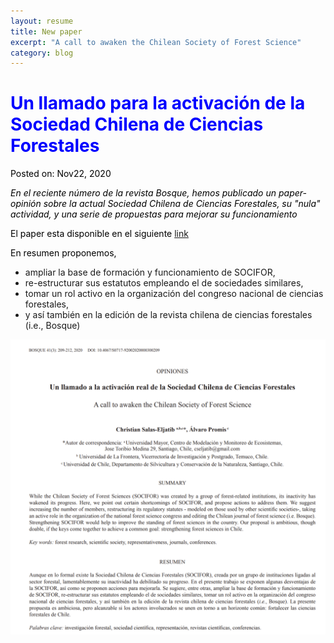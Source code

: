 ```yaml
---
layout: resume
title: New paper
excerpt: "A call to awaken the Chilean Society of Forest Science"
category: blog
---
```


<style>
H1{color:Blue !important;}
H2{color:DarkOrange !important;}
p{color:Black !important;}
</style>

# Un llamado para la activación de la Sociedad Chilena de Ciencias Forestales
Posted on: Nov22, 2020


*En el reciente número de la revista Bosque, hemos publicado un paper-opinión sobre la actual Sociedad Chilena de Ciencias Forestales, su "nula" actividad, y una serie de propuestas para mejorar su funcionamiento*

El paper esta disponible en el siguiente [link](http://eljatib.com/myPubs/2020socChCsForestales_bosque.pdf)

En resumen proponemos, 
* ampliar la base de formación y funcionamiento de SOCIFOR, 
* re-estructurar sus estatutos empleando el de sociedades similares, 
* tomar un rol activo en la organización del congreso
nacional de ciencias forestales, 
* y así también en la edición de la revista chilena de ciencias forestales (i.e., Bosque)

![](/images/paperSocifor.png)
